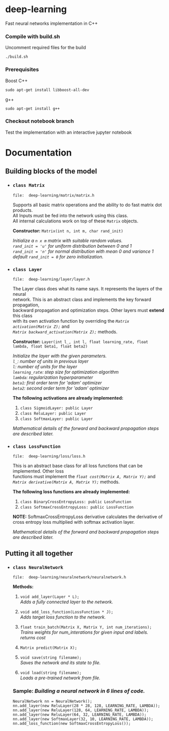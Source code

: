 # deep-learning
Fast neural networks implementation in C++

### Compile with build.sh
Uncomment required files for the build
```
./build.sh
```

### Prerequisites
Boost C++
```
sudo apt-get install libboost-all-dev
```
g++
```
sudo apt-get install g++
```

### Checkout notebook branch
Test the implementation with an interactive jupyter notebook



# Documentation
## Building blocks of the model
- ### `class Matrix`
    `file:  deep-learning/matrix/matrix.h` 
    
    Supports all basic matrix operations and the ability to do fast matrix dot products.<br />
    All Inputs must be fed into the network using this class.<br />
    All internal calculations work on top of these `Matrix` objects.<br />
    
    **Constructor:**
    `Matrix(int n, int m, char rand_init)`
    
    *Initialize a `n x m` matrix with suitable random values.*<br />
    *`rand_init = 'u'` for uniform distribution between 0 and 1*<br />
    *`rand_init = 'n'` for normal distribution with mean 0 and variance 1*<br />
	  *default `rand_init = 0` for zero initialization.*<br />
  
    
- ### `class Layer`
    `file:  deep-learning/layer/layer.h`

    The Layer class does what its name says. It represents the layers of the neural<br />
    network. This is an abstract class and implements the key forward propagation,<br />
    backward propagation and optimization steps. Other layers must **extend** this class<br />
    with its own activation function by overriding the *`Matrix activation(Matrix Z);`* and<br />
    *`Matrix backward_activation(Matrix Z);`* methods.<br />
    
    **Constructor:**
    `Layer(int l_, int l, float learning_rate, float lambda, float beta1, float beta2)`
    
    *Initialize the layer with the given parameters.*<br />
    *`l_`: number of units in previous layer*<br />
    *`l`: number of units for the layer*<br />
    *`learning_rate`: step size for optimization algorithm*<br />
    *`lambda`: regularization hyperparameter*<br />
    *`beta1`: first order term for 'adam' optimizer*<br />
    *`beta2`: second order term for 'adam' optimizer*<br />
    
    **The following activations are already implemented:**
    1. `class SigmoidLayer: public Layer`
    2. `class ReluLayer: public Layer`
    3. `class SoftmaxLayer: public Layer`
        
    *Mathematical details of the forward and backward propagation steps are described later.*
    
- ### `class LossFunction`
    `file:  deep-learning/loss/loss.h`

    This is an abstract base class for all loss functions that can be implemented. Other loss<br />
    functions must implement the *`float cost(Matrix A, Matrix Y);`* and<br />
    *`Matrix derivative(Matrix A, Matrix Y);`* methods.<br />
    
     **The following loss functions are already implemented:**
    1. `class BinaryCrossEntropyLoss: public LossFunction`
    2. `class SoftmaxCrossEntropyLoss: public LossFunction`
    
    **NOTE:** SoftmaxCrossEntropyLoss derivative calculates the derivative of cross entropy loss
    multiplied with softmax activation layer.
    
    *Mathematical details of the forward and backward propagation steps are described later.*


## Putting it all together
- ### `class NeuralNetwork`
    `file:  deep-learning/neuralnetwork/neuralnetwork.h`
    
    **Methods:**
    1. `void add_layer(Layer * L);`<br />
        *Adds a fully connected layer to the network.*

    2. `void add_loss_function(LossFunction * J);`<br />
        *Adds target loss function to the network.*
        
    3. `float train_batch(Matrix X, Matrix Y, int num_iterations);`<br />
        *Trains weights for num_interations for given input and labels.*<br />
        *returns cost*
        
    4. `Matrix predict(Matrix X);`<br />
    
    5. `void save(string filename);`<br />
        *Saves the network and its state to file.*
        
    6. `void load(string filename);`<br />
        *Loads a pre-trained network from file.*
        
    ### Sample: *Building a neural network in 6 lines of code.*
    ```
    NeuralNetwork nn = NeuralNetwork();
	nn.add_layer(new ReluLayer(28 * 28, 128, LEARNING_RATE, LAMBDA));
	nn.add_layer(new ReluLayer(128, 64, LEARNING_RATE, LAMBDA));
	nn.add_layer(new ReluLayer(64, 32, LEARNING_RATE, LAMBDA));
	nn.add_layer(new SoftmaxLayer(32, 10, LEARNING_RATE, LAMBDA));
	nn.add_loss_function(new SoftmaxCrossEntropyLoss());
    ```
        
